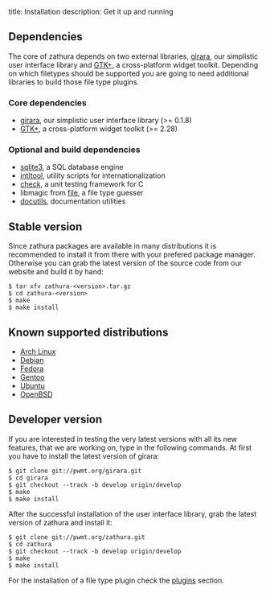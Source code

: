 title: Installation
description: Get it up and running

## Dependencies
The core of zathura depends on two external libraries,
[girara](/projects/girara/), our simplistic user interface
library and [GTK+](http://www.gtk.org/), a cross-platform widget toolkit.
Depending on which filetypes should be supported you are going to need
additional libraries to build those file type plugins.

### Core dependencies
* [girara](/projects/girara/), our simplistic user interface library (>= 0.1.8)
* [GTK+](http://www.gtk.org/), a cross-platform widget toolkit (>= 2.28)

### Optional and build dependencies
* [sqlite3](https://www.sqlite.org/), a SQL database engine
* [intltool](https://launchpad.net/intltool), utility scripts for internationalization
* [check](http://check.sourceforge.net/), a unit testing framework for C
* libmagic from [file](http://www.darwinsys.com/file/), a file type guesser
* [docutils](http://docutils.sourceforge.net), documentation utilities

## Stable version
Since zathura packages are available in many distributions it is recommended to
install it from there with your prefered package manager. Otherwise you can grab
the latest version of the source code from our website and build it by hand:

    $ tar xfv zathura-<version>.tar.gz
    $ cd zathura-<version>
    $ make
    $ make install

## Known supported distributions

* [Arch Linux](http://www.archlinux.org/packages/community/x86_64/zathura)
* [Debian](http://packages.debian.org/en/sid/zathura)
* [Fedora](http://pkgs.org/fedora-rawhide/fedora-i386/zathura-0.0.8.5.fc17.i686.rpm.html)
* [Gentoo](http://packages.gentoo.org/package/app-text/zathura)
* [Ubuntu](http://packages.ubuntu.com/precise/zathura)
* [OpenBSD](http://openports.se/textproc/zathura)

## Developer version
If you are interested in testing the very latest versions with all its new
features, that we are working on, type in the following commands. At first you
have to install the latest version of girara:

    $ git clone git://pwmt.org/girara.git
    $ cd girara
    $ git checkout --track -b develop origin/develop
    $ make
    $ make install

After the successful installation of the user interface library, grab the latest
version of zathura and install it:

    $ git clone git://pwmt.org/zathura.git
    $ cd zathura
    $ git checkout --track -b develop origin/develop
    $ make
    $ make install

For the installation of a file type plugin check the [plugins](../plugins) section.
